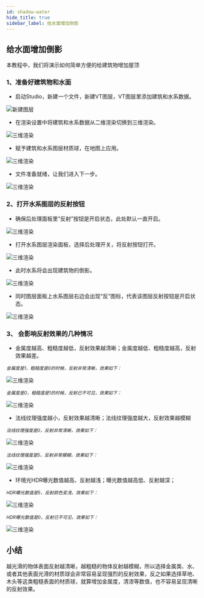 ```yaml
---
id: shadow-water
hide_title: true
sidebar_label: 给水面增加倒影
---
```


## 给水面增加倒影

本教程中，我们将演示如何简单方便的给建筑物增加屋顶

### 1、准备好建筑物和水面

* 启动Studio，新建一个文件，新建VT图层，VT图层里添加建筑和水系数据。

![新建图层](../assets/shadow-water-1.png)

* 在渲染设置中将建筑和水系数据从二维渲染切换到三维渲染。

![三维渲染](../assets/shadow-water-2.png)

* 赋予建筑和水系图层材质球，在地图上应用。

![三维渲染](../assets/shadow-water-3.png)

* 文件准备就绪，让我们进入下一步。

![三维渲染](../assets/shadow-water-4.png)

### 2、打开水系图层的反射按钮

* 确保后处理面板里“反射”按钮是开启状态，此处默认一直开启。

![三维渲染](../assets/shadow-water-5.png)

* 打开水系图层渲染面板，选择后处理开关，将反射按钮打开。

![三维渲染](../assets/shadow-water-6.png)

* 此时水系将会出现建筑物的倒影。

![三维渲染](../assets/shadow-water-7.png)

* 同时图层面板上水系图层右边会出现“反”图标，代表该图层反射按钮是开启状态。

![三维渲染](../assets/shadow-water-8.png)

### 3、 会影响反射效果的几种情况

* 金属度越高、粗糙度越低，反射效果越清晰；金属度越低、粗糙度越高，反射效果越差。

*<small>金属度是1，粗糙度是0的时候，反射非常清晰，效果如下：</small>*

![三维渲染](../assets/shadow-water-9.png)

*<small>金属度是0，粗糙度是1的时候，反射已不可见，效果如下：</small>*

![三维渲染](../assets/shadow-water-10.png)

* 法线纹理强度越小，反射效果越清晰；法线纹理强度越大，反射效果越模糊

*<small>法线纹理强度是0，反射非常清晰，效果如下：</small>*

![三维渲染](../assets/shadow-water-11.png)

*<small>法线纹理强度是5，反射非常模糊，效果如下：</small>*

![三维渲染](../assets/shadow-water-12.png)

* 环境光HDR曝光数值越高、反射越浅；曝光数值越高低、反射越深；

*<small>HDR曝光数值是5，反射颜色变浅，效果如下：</small>*

![三维渲染](../assets/shadow-water-12.png)

*<small>HDR曝光数值是0，反射已不可见，效果如下：</small>*

![三维渲染](../assets/shadow-water-13.png)

## 小结

越光滑的物体表面反射越清晰，越粗糙的物体反射越模糊，所以选择金属类、水、或者其他表面光滑的材质球会非常容易呈现强烈的反射效果，反之如果选择草地、木头等这类粗糙表面的材质球，就算增加金属度，清漆等数值，也不容易呈现清晰的反射效果。

